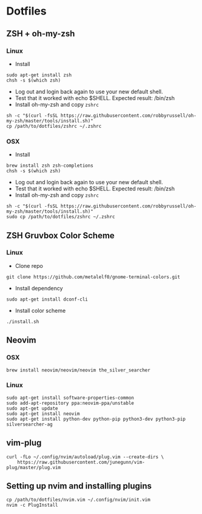 # Dotfiles

## ZSH + oh-my-zsh

### Linux
* Install

```
sudo apt-get install zsh
chsh -s $(which zsh)
```

* Log out and login back again to use your new default shell.
* Test that it worked with echo $SHELL. Expected result: /bin/zsh
* Install oh-my-zsh and copy `zshrc`
```
sh -c "$(curl -fsSL https://raw.githubusercontent.com/robbyrussell/oh-my-zsh/master/tools/install.sh)"
cp /path/to/dotfiles/zshrc ~/.zshrc
```

### OSX
* Install

```
brew install zsh zsh-completions
chsh -s $(which zsh)
```

* Log out and login back again to use your new default shell.
* Test that it worked with echo $SHELL. Expected result: /bin/zsh
* Install oh-my-zsh and copy `zshrc`
```
sh -c "$(curl -fsSL https://raw.githubusercontent.com/robbyrussell/oh-my-zsh/master/tools/install.sh)"
sudo cp /path/to/dotfiles/zshrc ~/.zshrc
```

## ZSH Gruvbox Color Scheme
### Linux
* Clone repo
```
git clone https://github.com/metalelf0/gnome-terminal-colors.git
```
* Install dependency
```
sudo apt-get install dconf-cli
```
* Install color scheme
```
./install.sh
```


## Neovim
### OSX
```
brew install neovim/neovim/neovim the_silver_searcher
```
### Linux
```
sudo apt-get install software-properties-common
sudo add-apt-repository ppa:neovim-ppa/unstable
sudo apt-get update
sudo apt-get install neovim
sudo apt-get install python-dev python-pip python3-dev python3-pip silversearcher-ag
```

## vim-plug
```
curl -fLo ~/.config/nvim/autoload/plug.vim --create-dirs \
    https://raw.githubusercontent.com/junegunn/vim-plug/master/plug.vim
```

## Setting up nvim and installing plugins
```
cp /path/to/dotfiles/nvim.vim ~/.config/nvim/init.vim
nvim -c PlugInstall
```
